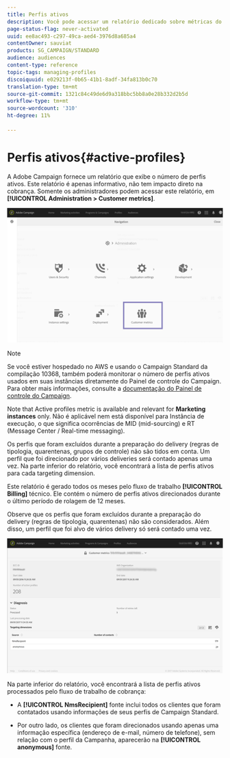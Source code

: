 ```yaml
---
title: Perfis ativos
description: Você pode acessar um relatório dedicado sobre métricas do cliente e visualizar perfis ativos no banco de dados de Campanhas.
page-status-flag: never-activated
uuid: ee8ac493-c297-49ca-aed4-3976d8a685a4
contentOwner: sauviat
products: SG_CAMPAIGN/STANDARD
audience: audiences
content-type: reference
topic-tags: managing-profiles
discoiquuid: e029213f-0b65-41b1-8adf-34fa813b0c70
translation-type: tm+mt
source-git-commit: 1321c84c49de6d9a318bbc5bb8a0e28b332d2b5d
workflow-type: tm+mt
source-wordcount: '310'
ht-degree: 11%

---
```



# Perfis ativos{#active-profiles}

A Adobe Campaign fornece um relatório que exibe o número de perfis ativos. Este relatório é apenas informativo, não tem impacto direto na cobrança. Somente os administradores podem acessar este relatório, em **[!UICONTROL Administration > Customer metrics]**.

![](assets/audience_active_profiles1.png)

>[!NOTE]
>
>Se você estiver hospedado no AWS e usando o Campaign Standard da compilação 10368, também poderá monitorar o número de perfis ativos usados em suas instâncias diretamente do Painel de controle do Campaign. Para obter mais informações, consulte a [documentação do Painel de controle do Campaign](https://docs.adobe.com/content/help/pt-BR/control-panel/using/performance-monitoring/active-profiles-monitoring.html).
>
>Note that Active profiles metric is available and relevant for **Marketing instances** only. Não é aplicável nem está disponível para Instância de execução, o que significa ocorrências de MID (mid-sourcing) e RT (Message Center / Real-time messaging).


Os perfis que foram excluídos durante a preparação do delivery (regras de tipologia, quarentenas, grupos de controle) não são tidos em conta. Um perfil que foi direcionado por vários deliveries será contado apenas uma vez. Na parte inferior do relatório, você encontrará a lista de perfis ativos para cada targeting dimension.

Este relatório é gerado todos os meses pelo fluxo de trabalho **[!UICONTROL Billing]** técnico. Ele contém o número de perfis ativos direcionados durante o último período de rolagem de 12 meses.

Observe que os perfis que foram excluídos durante a preparação do delivery (regras de tipologia, quarentenas) não são considerados. Além disso, um perfil que foi alvo de vários delivery só será contado uma vez.

![](assets/audience_active_profiles2.png)

Na parte inferior do relatório, você encontrará a lista de perfis ativos processados pelo fluxo de trabalho de cobrança:

* A **[!UICONTROL NmsRecipient]** fonte inclui todos os clientes que foram contatados usando informações de seus perfis de Campaign Standard.

* Por outro lado, os clientes que foram direcionados usando apenas uma informação específica (endereço de e-mail, número de telefone), sem relação com o perfil da Campanha, aparecerão na **[!UICONTROL anonymous]** fonte.
